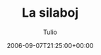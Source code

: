 ---
title: 'La silaboj'
posts: 2
hash: 't553'
author: 'Tulio'
date: 2006-09-07T21:25:00+00:00
sources:
  - http://forums.tokipona.org/viewtopic.php%3Ft=553.html
---